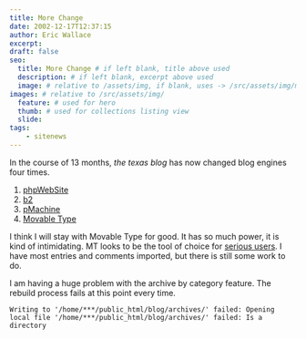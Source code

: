 ```yaml
---
title: More Change
date: 2002-12-17T12:37:15
author: Eric Wallace
excerpt:
draft: false
seo:
  title: More Change # if left blank, title above used
  description: # if left blank, excerpt above used
  image: # relative to /assets/img, if blank, uses -> /src/assets/img/meta/default.png
images: # relative to /src/assets/img/
  feature: # used for hero
  thumb: # used for collections listing view
  slide:
tags:
    - sitenews
---
```


In the course of 13 months, *the texas blog* has now changed blog engines four times.

1.  [phpWebSite](http://phpwebsite.appstate.edu/)
2.  [b2](http://www.cafelog.com/)
3.  [pMachine](http://www.pmachine.com/)
4.  [Movable Type](http://www.movabletype.org/)

I think I will stay with Movable Type for good. It has so much power, it is kind of intimidating. MT looks to be the tool of choice for [serious users](http://diveintomark.org/ "Dive into Mark"). I have most entries and comments imported, but there is still some work to do.

I am having a huge problem with the archive by category feature. The rebuild process fails at this point every time.

    Writing to '/home/***/public_html/blog/archives/' failed: Opening local file '/home/***/public_html/blog/archives/' failed: Is a directory
